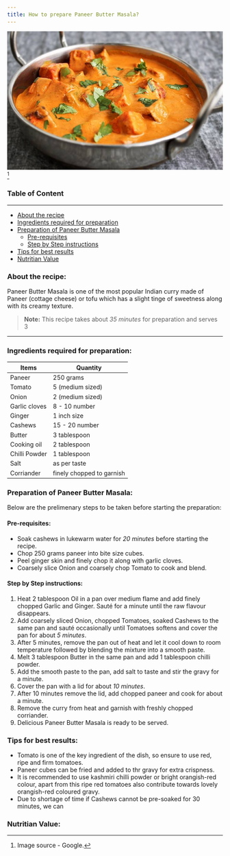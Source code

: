 ```yaml
---
title: How to prepare Paneer Butter Masala?
---
```

![image](./images/Paneer-Butter-Masala.jpg)
[^1]

### Table of Content

 --- 
- [About the recipe](#about-the-recipe)
- [Ingredients required for preparation](#ingredients-required-for-preparation)
- [Preparation of Paneer Butter Masala](#preparation-of-paneer-butter-masala)
 	- [Pre-requisites](#pre-requisites)
	- [Step by Step instructions](#step-by-step-instructions)
- [Tips for best results](#tips-for-best-results) 
- [Nutritian Value](#nutririan-value)

### About the recipe:
Paneer Butter Masala is one of the most popular Indian curry made of Paneer (cottage cheese) or tofu which has a slight tinge of sweetness along with its creamy texture.
<br>

> **Note:** This recipe takes about *35 minutes* for preparation and serves 3 

---

### Ingredients required for preparation:

 **Items** | **Quantity**
 --- | --- 
 Paneer | 250 grams 
 Tomato | 5 (medium sized) 
 Onion | 2 (medium sized) 
 Garlic cloves | 8 - 10 number 
 Ginger | 1 inch size 
 Cashews | 15 - 20 number 
 Butter | 3 tablespoon 
 Cooking oil | 2 tablespoon 
 Chilli Powder | 1 tablespoon 
 Salt | as per taste 
 Corriander | finely chopped to garnish 
 
### Preparation of Paneer Butter Masala:

Below are the prelimenary steps to be taken before starting the preparation:

#### Pre-requisites:
- 	Soak cashews in lukewarm water for *20 minutes* before starting the recipe.
-	Chop 250 grams paneer into bite size cubes.
-	Peel ginger skin and finely chop it along with garlic cloves.
-	Coarsely slice Onion and coarsely chop Tomato to cook and blend.

#### Step by Step instructions:
1.	Heat 2 tablespoon Oil in a pan over medium flame and add finely chopped Garlic and Ginger. Sauté for a minute until the raw flavour disappears.
2.	Add coarsely sliced Onion, chopped Tomatoes, soaked Cashews to the same pan and sauté occasionally until Tomatoes softens and cover the pan for about *5 minutes*. 
3.	After 5 minutes, remove the pan out of heat and let it cool down to room temperature followed by blending the mixture into a smooth paste.
4.	Melt 3 tablespoon Butter in the same pan and add 1 tablespoon chilli powder. 
5.	Add the smooth paste to the pan, add salt to taste and stir the gravy for a minute.
6.	Cover the pan with a lid for about *10 minutes*.
7.	After 10 minutes remove the lid, add chopped  paneer and cook for about a minute. 
8.	Remove the curry from heat and garnish with freshly chopped corriander. 
9.	Delicious Paneer Butter Masala is ready to be served.

### Tips for best results:

* Tomato is one of the key ingredient of the dish, so ensure to use red, ripe and firm tomatoes.
* Paneer cubes can be fried and added to thr gravy for extra crispness. 
* It is recommended to use kashmiri chilli powder or bright orangish-red colour, apart from this ripe red tomatoes also contribute towards lovely orangish-red coloured gravy.
* Due to shortage of time if Cashews cannot be pre-soaked for 30 minutes, we can 

### Nutritian Value:

[^1]: Image source - Google.

	
